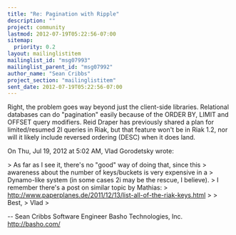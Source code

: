 ```yaml
---
title: "Re: Pagination with Ripple"
description: ""
project: community
lastmod: 2012-07-19T05:22:56-07:00
sitemap:
  priority: 0.2
layout: mailinglistitem
mailinglist_id: "msg07993"
mailinglist_parent_id: "msg07992"
author_name: "Sean Cribbs"
project_section: "mailinglistitem"
sent_date: 2012-07-19T05:22:56-07:00
---
```



Right, the problem goes way beyond just the client-side libraries.
Relational databases can do "pagination" easily because of the ORDER BY,
LIMIT and OFFSET query modifiers. Reid Draper has previously shared a plan
for limited/resumed 2I queries in Riak, but that feature won't be in Riak
1.2, nor will it likely include reversed ordering (DESC) when it does land.

On Thu, Jul 19, 2012 at 5:02 AM, Vlad Gorodetsky  wrote:

&gt; As far as I see it, there's no "good" way of doing that, since this
&gt; awareness about the number of keys/buckets is very expensive in a
&gt; Dynamo-like system (in some cases 2i may be the rescue, I believe).
&gt; I remember there's a post on similar topic by Mathias:
&gt; http://www.paperplanes.de/2011/12/13/list-all-of-the-riak-keys.html
&gt;
&gt; Best,
&gt; Vlad
&gt;


-- 
Sean Cribbs 
Software Engineer
Basho Technologies, Inc.
http://basho.com/
